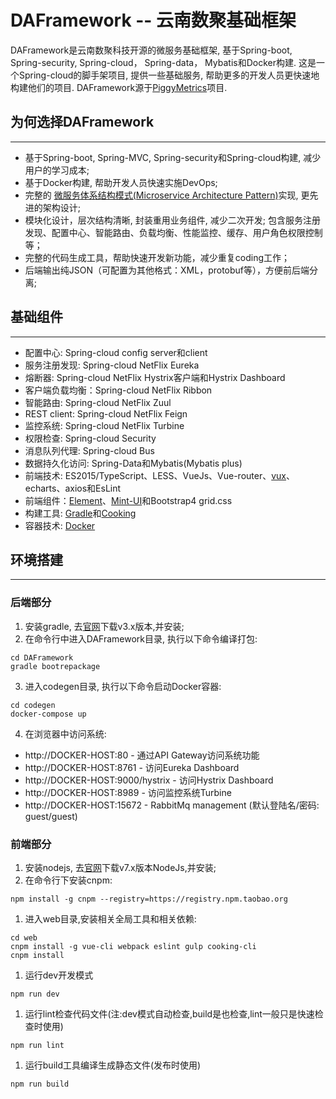# DAFramework --  云南数聚基础框架
DAFramework是云南数聚科技开源的微服务基础框架, 基于Spring-boot, Spring-security, Spring-cloud， Spring-data， Mybatis和Docker构建. 这是一个Spring-cloud的脚手架项目, 提供一些基础服务, 帮助更多的开发人员更快速地构建他们的项目. DAFramework源于[PiggyMetrics](https://github.com/sqshq/PiggyMetrics)项目.

## 为何选择DAFramework
---
+ 基于Spring-boot, Spring-MVC, Spring-security和Spring-cloud构建, 减少用户的学习成本;
+ 基于Docker构建, 帮助开发人员快速实施DevOps;
+ 完整的 [微服务体系结构模式(Microservice Architecture Pattern)](http://martinfowler.com/microservices/)实现, 更先进的架构设计;
+ 模块化设计，层次结构清晰, 封装重用业务组件, 减少二次开发; 包含服务注册发现、配置中心、智能路由、负载均衡、性能监控、缓存、用户角色权限控制等；
+ 完整的代码生成工具，帮助快速开发新功能，减少重复coding工作；
+ 后端输出纯JSON（可配置为其他格式：XML，protobuf等），方便前后端分离;

## 基础组件
---
+ 配置中心: Spring-cloud config server和client
+ 服务注册发现: Spring-cloud NetFlix Eureka
+ 熔断器: Spring-cloud NetFlix Hystrix客户端和Hystrix Dashboard
+ 客户端负载均衡：Spring-cloud NetFlix Ribbon
+ 智能路由: Spring-cloud NetFlix Zuul
+ REST client: Spring-cloud NetFlix Feign
+ 监控系统: Spring-cloud NetFlix Turbine
+ 权限检查: Spring-cloud Security
+ 消息队列代理: Spring-cloud Bus
+ 数据持久化访问: Spring-Data和Mybatis(Mybatis plus)
+ 前端技术: ES2015/TypeScript、LESS、VueJs、Vue-router、[vux](https://github.com/airyland/vux)、echarts、axios和EsLint
+ 前端组件：[Element](https://element.eleme.io)、[Mint-UI](https://github.com/ElemeFE/mint-ui)和Bootstrap4 grid.css
+ 构建工具: [Gradle](https://gradle.org/)和[Cooking](http://cookingjs.github.io/)
+ 容器技术: [Docker](http://docker.com/)

## 环境搭建
---
### 后端部分
1. 安装gradle, 去[官网](https://gradle.org/gradle-download/)下载v3.x版本,并安装;
2. 在命令行中进入DAFramework目录, 执行以下命令编译打包:
```shell
cd DAFramework
gradle bootrepackage
```
3. 进入codegen目录, 执行以下命令启动Docker容器:
```shell
cd codegen
docker-compose up
```
4. 在浏览器中访问系统:
- http://DOCKER-HOST:80 - 通过API Gateway访问系统功能
- http://DOCKER-HOST:8761 - 访问Eureka Dashboard
- http://DOCKER-HOST:9000/hystrix - 访问Hystrix Dashboard
- http://DOCKER-HOST:8989 - 访问监控系统Turbine
- http://DOCKER-HOST:15672 - RabbitMq management (默认登陆名/密码: guest/guest)

### 前端部分
1. 安装nodejs, 去[官网](https://nodejs.org)下载v7.x版本NodeJs,并安装;
1. 在命令行下安装cnpm:
```shell
npm install -g cnpm --registry=https://registry.npm.taobao.org
```
1. 进入web目录,安装相关全局工具和相关依赖:
```shell
cd web
cnpm install -g vue-cli webpack eslint gulp cooking-cli
cnpm install
```
1. 运行dev开发模式
```shell
npm run dev
```
1. 运行lint检查代码文件(注:dev模式自动检查,build是也检查,lint一般只是快速检查时使用)
```shell
npm run lint
```
1. 运行build工具编译生成静态文件(发布时使用)
```shell
npm run build
```
